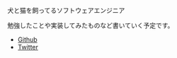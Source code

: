 犬と猫を飼ってるソフトウェアエンジニア

勉強したことや実装してみたものなど書いていく予定です。

- [Github](https://github.com/nsym-m)
- [Twitter](https://twitter.com/nsym__m)
